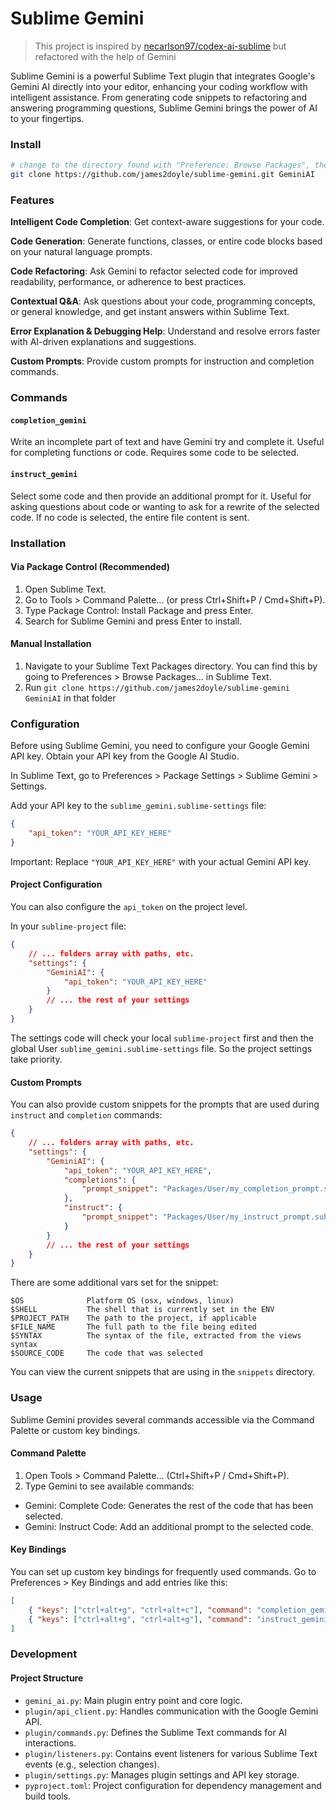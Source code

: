 Sublime Gemini
=================

> This project is inspired by [necarlson97/codex-ai-sublime](https://github.com/necarlson97/codex-ai-sublime) but refactored with the help of Gemini

Sublime Gemini is a powerful Sublime Text plugin that integrates Google's Gemini AI directly into your editor, enhancing your coding workflow with intelligent assistance. From generating code snippets to refactoring and answering programming questions, Sublime Gemini brings the power of AI to your fingertips.

### Install

```sh
# change to the directory found with "Preference: Browse Packages", then clone
git clone https://github.com/james2doyle/sublime-gemini.git GeminiAI
```

### Features

**Intelligent Code Completion**: Get context-aware suggestions for your code.

**Code Generation**: Generate functions, classes, or entire code blocks based on your natural language prompts.

**Code Refactoring**: Ask Gemini to refactor selected code for improved readability, performance, or adherence to best practices.

**Contextual Q&A**: Ask questions about your code, programming concepts, or general knowledge, and get instant answers within Sublime Text.

**Error Explanation & Debugging Help**: Understand and resolve errors faster with AI-driven explanations and suggestions.

**Custom Prompts**: Provide custom prompts for instruction and completion commands.

### Commands

#### `completion_gemini`

Write an incomplete part of text and have Gemini try and complete it. Useful for completing functions or code. Requires some code to be selected.

#### `instruct_gemini`

Select some code and then provide an additional prompt for it. Useful for asking questions about code or wanting to ask for a rewrite of the selected code. If no code is selected, the entire file content is sent.

### Installation

#### Via Package Control (Recommended)

1. Open Sublime Text.
1. Go to Tools > Command Palette... (or press Ctrl+Shift+P / Cmd+Shift+P).
1. Type Package Control: Install Package and press Enter.
1. Search for Sublime Gemini and press Enter to install.

#### Manual Installation

1. Navigate to your Sublime Text Packages directory. You can find this by going to Preferences > Browse Packages... in Sublime Text.
1. Run `git clone https://github.com/james2doyle/sublime-gemini GeminiAI` in that folder

### Configuration

Before using Sublime Gemini, you need to configure your Google Gemini API key.
Obtain your API key from the Google AI Studio.

In Sublime Text, go to Preferences > Package Settings > Sublime Gemini > Settings.

Add your API key to the `sublime_gemini.sublime-settings` file:

```json
{
    "api_token": "YOUR_API_KEY_HERE"
}
```

Important: Replace `"YOUR_API_KEY_HERE"` with your actual Gemini API key.

#### Project Configuration

You can also configure the `api_token` on the project level.

In your `sublime-project` file:

```json
{
    // ... folders array with paths, etc.
    "settings": {
        "GeminiAI": {
            "api_token": "YOUR_API_KEY_HERE"
        }
        // ... the rest of your settings
    }
}
```

The settings code will check your local `sublime-project` first and then the global User `sublime_gemini.sublime-settings` file. So the project settings take priority.

#### Custom Prompts

You can also provide custom snippets for the prompts that are used during `instruct` and `completion` commands:

```json
{
    // ... folders array with paths, etc.
    "settings": {
        "GeminiAI": {
            "api_token": "YOUR_API_KEY_HERE",
            "completions": {
                "prompt_snippet": "Packages/User/my_completion_prompt.sublime-snippet"
            },
            "instruct": {
                "prompt_snippet": "Packages/User/my_instruct_prompt.sublime-snippet"
            }
        }
        // ... the rest of your settings
    }
}
```

There are some additional vars set for the snippet:

```
$OS              Platform OS (osx, windows, linux)
$SHELL           The shell that is currently set in the ENV
$PROJECT_PATH    The path to the project, if applicable
$FILE_NAME       The full path to the file being edited
$SYNTAX          The syntax of the file, extracted from the views syntax
$SOURCE_CODE     The code that was selected
```

You can view the current snippets that are using in the `snippets` directory.

### Usage

Sublime Gemini provides several commands accessible via the Command Palette or custom key bindings.

#### Command Palette

1. Open Tools > Command Palette... (Ctrl+Shift+P / Cmd+Shift+P).
1. Type Gemini to see available commands:
  - Gemini: Complete Code: Generates the rest of the code that has been selected.
  - Gemini: Instruct Code: Add an additional prompt to the selected code.

#### Key Bindings

You can set up custom key bindings for frequently used commands. Go to Preferences > Key Bindings and add entries like this:

```json
[
    { "keys": ["ctrl+alt+g", "ctrl+alt+c"], "command": "completion_gemini" },
    { "keys": ["ctrl+alt+g", "ctrl+alt+g"], "command": "instruct_gemini" }
]
```

### Development

#### Project Structure

- `gemini_ai.py`: Main plugin entry point and core logic.
- `plugin/api_client.py`: Handles communication with the Google Gemini API.
- `plugin/commands.py`: Defines the Sublime Text commands for AI interactions.
- `plugin/listeners.py`: Contains event listeners for various Sublime Text events (e.g., selection changes).
- `plugin/settings.py`: Manages plugin settings and API key storage.
- `pyproject.toml`: Project configuration for dependency management and build tools.
